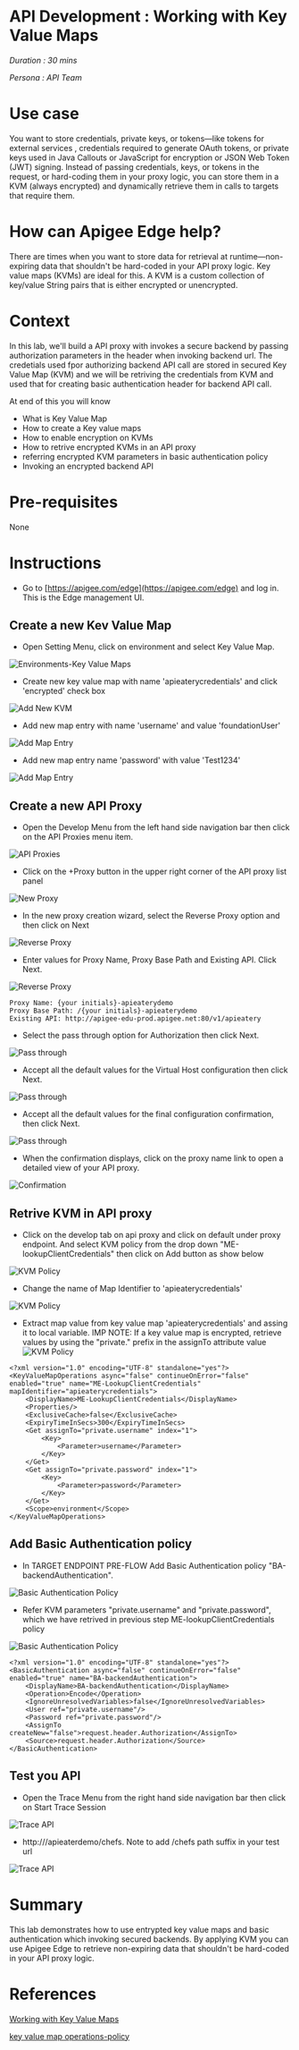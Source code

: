 # API Development : Working with Key Value Maps

*Duration : 30 mins*

*Persona : API Team*

# Use case

You want to store credentials, private keys, or tokens—like tokens for external services , credentials required to generate OAuth tokens, or private keys used in Java Callouts or JavaScript for encryption or JSON Web Token (JWT) signing. Instead of passing credentials, keys, or tokens in the request, or hard-coding them in your proxy logic, you can store them in a KVM (always encrypted) and dynamically retrieve them in calls to targets that require them.

# How can Apigee Edge help?

There are times when you want to store data for retrieval at runtime—non-expiring data that shouldn't be hard-coded in your API proxy logic. Key value maps (KVMs) are ideal for this. A KVM is a custom collection of key/value String pairs that is either encrypted or unencrypted. 

# Context

In this lab, we'll build a API proxy with invokes a secure backend by passing authorization parameters in the header when invoking backend url. The credetials used fpor authorizing backend API call are stored in secured Key Value Map (KVM) and we will be retriving the credentials from KVM and used that for creating basic authentication header for backend API call.

At end of this you will know
- What is Key Value Map
- How to create a Key value maps
- How to enable encryption on KVMs
- How to retrive encrypted KVMs in an API proxy
- referring encrypted KVM parameters in basic authentication policy
- Invoking an encrypted backend API

# Pre-requisites

None

# Instructions

* Go to [https://apigee.com/edge](https://apigee.com/edge) and log in. This is the Edge management UI. 

## Create a new Kev Value Map

* Open Setting Menu, click on environment and select Key Value Map.

![Environments-Key Value Maps](./media/KVM-Snapshot-0-1.png)

* Create new key value map with name 'apieaterycredentials' and click 'encrypted' check box

![Add New KVM](./media/KVM_Snapshot-2.jpg)

* Add new map entry with name 'username' and value 'foundationUser'

![Add Map Entry](./media/KVM_Snapshot-3.jpg)

* Add new map entry name 'password' with value 'Test1234'

![Add Map Entry](./media/KVM_Snapshot-4.jpg)

## Create a new API Proxy

* Open the Develop Menu from the left hand side navigation bar then click on the API Proxies menu item.

![API Proxies](./media/open-api-proxy-list.png)

* Click on the +Proxy button in the upper right corner of the API proxy list panel

![New Proxy](./media/open-api-proxy-list.png)

* In the new proxy creation wizard, select the Reverse Proxy option and then click on Next

![Reverse Proxy](./media/KVM_Snapshot-8.jpg)

* Enter values for Proxy Name, Proxy Base Path and Existing API. Click Next.

![Reverse Proxy](./media/KVM_Snapshot-9.jpg)

```
Proxy Name: {your initials}-apieaterydemo
Proxy Base Path: /{your initials}-apieaterydemo
Existing API: http://apigee-edu-prod.apigee.net:80/v1/apieatery
```

* Select the pass through option for Authorization then click Next.

![Pass through](./media/KVM-Snapshot-10.jpg)

* Accept all the default values for the Virtual Host configuration then click Next.

![Pass through](./media/KVM_Snapshot-11.jpg)

* Accept all the default values for the final configuration confirmation, then click Next.

![Pass through](./media/KVM_Snapshot-12.jpg)

* When the confirmation displays, click on the proxy name link to open a detailed view of your API proxy.

![Confirmation](./media/KVM_Snapshot-13.jpg)

## Retrive KVM in API proxy

* Click on the develop tab on api proxy and click on default under proxy endpoint. And select KVM policy from the drop down "ME-lookupClientCredentials" then click on Add button as show below

![KVM Policy](./media/KVM_Snapshot-14.jpg)

* Change the name of Map Identifier to 'apieaterycredentials'

![KVM Policy](./media/KVM_Snapshot-15.jpg)

* Extract map value from key value map 'apieaterycredentials' and assing it to local variable. IMP NOTE: If a key value map is encrypted, retrieve values by using the "private." prefix in the assignTo attribute value
![KVM Policy](./media/KVM_Snapshot-16.jpg)

```
<?xml version="1.0" encoding="UTF-8" standalone="yes"?>
<KeyValueMapOperations async="false" continueOnError="false" enabled="true" name="ME-LookupClientCredentials" mapIdentifier="apieaterycredentials">
    <DisplayName>ME-LookupClientCredentials</DisplayName>
    <Properties/>
    <ExclusiveCache>false</ExclusiveCache>
    <ExpiryTimeInSecs>300</ExpiryTimeInSecs>
    <Get assignTo="private.username" index="1">
        <Key>
            <Parameter>username</Parameter>
        </Key>
    </Get>
    <Get assignTo="private.password" index="1">
        <Key>
            <Parameter>password</Parameter>
        </Key>
    </Get>
    <Scope>environment</Scope>
</KeyValueMapOperations>
```

## Add Basic Authentication policy

* In TARGET ENDPOINT PRE-FLOW Add Basic Authentication policy "BA-backendAuthentication". 

![Basic Authentication Policy](./media/KVM_Snapshot-17.jpg)

* Refer KVM parameters "private.username" and "private.password", which we have retrived in previous step ME-lookupClientCredentials policy

![Basic Authentication Policy](./media/KVM_Snapshot-18.jpg)

```
<?xml version="1.0" encoding="UTF-8" standalone="yes"?>
<BasicAuthentication async="false" continueOnError="false" enabled="true" name="BA-backendAuthentication">
    <DisplayName>BA-backendAuthentication</DisplayName>
    <Operation>Encode</Operation>
    <IgnoreUnresolvedVariables>false</IgnoreUnresolvedVariables>
    <User ref="private.username"/>
    <Password ref="private.password"/>
    <AssignTo createNew="false">request.header.Authorization</AssignTo>
    <Source>request.header.Authorization</Source>
</BasicAuthentication>
```
## Test you API 

* Open the Trace Menu from the right hand side navigation bar then click on Start Trace Session

![Trace API](./media/KVM_Snapshot-20.jpg)

* http://<yourHostName>/apieaterdemo/chefs. Note to add /chefs path suffix in your test url

![Trace API](./media/KVM_Snapshot-21.jpg)


# Summary

This lab demonstrates how to use entrypted key value maps and basic authentication which invoking secured backends. By applying KVM you can use Apigee Edge to retrieve non-expiring data that shouldn't be hard-coded in your API proxy logic.

# References

[Working with Key Value Maps](https://docs.apigee.com/api-services/content/key-value-maps)

[key value map operations-policy](https://docs.apigee.com/api-services/reference/key-value-map-operations-policy)

